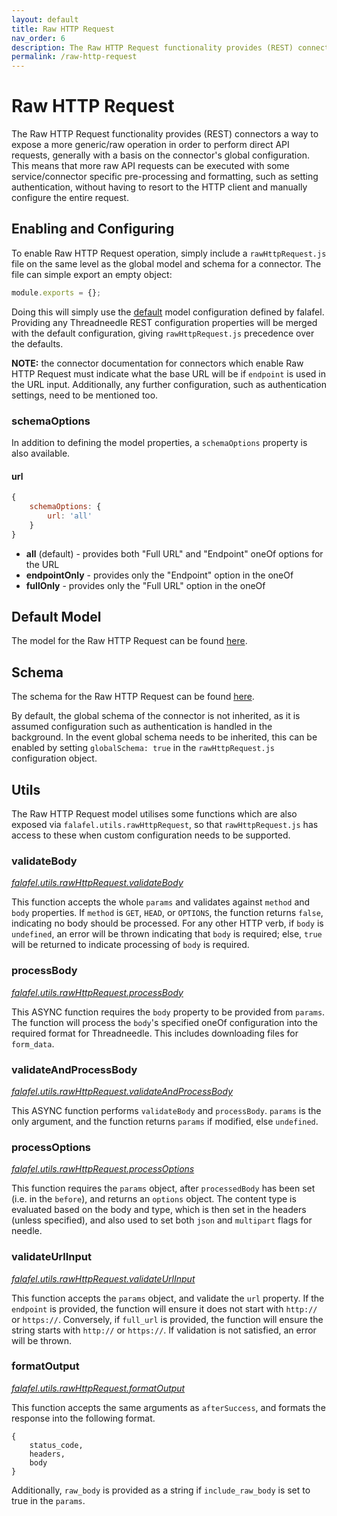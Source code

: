 ```yaml
---
layout: default
title: Raw HTTP Request
nav_order: 6
description: The Raw HTTP Request functionality provides (REST) connectors a way to expose a more generic/raw operation in order to perform direct API requests
permalink: /raw-http-request
---
```


# Raw HTTP Request
The Raw HTTP Request functionality provides (REST) connectors a way to expose a more generic/raw operation in order to perform direct API requests, generally with a basis on the connector's global configuration. This means that more raw API requests can be executed with some service/connector specific pre-processing and formatting, such as setting authentication, without having to resort to the HTTP client and manually configure the entire request.

## Enabling and Configuring
To enable Raw HTTP Request operation, simply include a `rawHttpRequest.js` file on the same level as the global model and schema for a connector. The file can simple export an empty object:
```js
module.exports = {};
```

Doing this will simply use the [default](#default-model) model configuration defined by falafel. Providing any Threadneedle REST configuration properties will be merged with the default configuration, giving `rawHttpRequest.js` precedence over the defaults.

**NOTE:** the connector documentation for connectors which enable Raw HTTP Request must indicate what the base URL will be if `endpoint` is used in the URL input. Additionally, any further configuration, such as authentication settings, need to be mentioned too.

### schemaOptions
In addition to defining the model properties, a `schemaOptions` property is also available.

#### url
```js
{
	schemaOptions: {
		url: 'all'
	}
}
```

- **all** (default) - provides both "Full URL" and "Endpoint" oneOf options for the URL
- **endpointOnly** - provides only the "Endpoint" option in the oneOf
- **fullOnly** - provides only the "Full URL" option in the oneOf


## Default Model
The model for the Raw HTTP Request can be found [here](https://github.com/trayio/falafel/blob/master/lib/rawHttpRequest/rawHttpRequestModel.js).

## Schema
The schema for the Raw HTTP Request can be found [here](https://github.com/trayio/falafel/blob/master/lib/rawHttpRequest/rawHttpRequestSchema.js).

By default, the global schema of the connector is not inherited, as it is assumed configuration such as authentication is handled in the background. In the event global schema needs to be inherited, this can be enabled by setting `globalSchema: true` in the `rawHttpRequest.js` configuration object.

## Utils
The Raw HTTP Request model utilises some functions which are also exposed via `falafel.utils.rawHttpRequest`, so that `rawHttpRequest.js` has access to these when custom configuration needs to be supported.

### validateBody
[*falafel.utils.rawHttpRequest.validateBody*](https://github.com/trayio/falafel/blob/master/lib/rawHttpRequest/validateBody.js)

This function accepts the whole `params` and validates against `method` and `body` properties. If `method` is `GET`, `HEAD`, or `OPTIONS`, the function returns `false`, indicating no body should be processed. For any other HTTP verb, if `body` is `undefined`, an error will be thrown indicating that `body` is required; else, `true` will be returned to indicate processing of `body` is required.

### processBody
[*falafel.utils.rawHttpRequest.processBody*](https://github.com/trayio/falafel/blob/master/lib/rawHttpRequest/processBody.js)

This ASYNC function requires the `body` property to be provided from `params`. The function will process the `body`'s specified oneOf configuration into the required format for Threadneedle. This includes downloading files for `form_data`.

### validateAndProcessBody
[*falafel.utils.rawHttpRequest.validateAndProcessBody*](https://github.com/trayio/falafel/blob/master/lib/rawHttpRequest/validateAndProcessBody.js)

This ASYNC function performs `validateBody` and `processBody`. `params` is the only argument, and the function returns `params` if modified, else `undefined`.

### processOptions
[*falafel.utils.rawHttpRequest.processOptions*](https://github.com/trayio/falafel/blob/master/lib/rawHttpRequest/processOptions.js)

This function requires the `params` object, after `processedBody` has been set (i.e. in the `before`), and returns an `options` object. The content type is evaluated based on the body and type, which is then set in the headers (unless specified), and also used to set both `json` and `multipart` flags for needle.

### validateUrlInput
[*falafel.utils.rawHttpRequest.validateUrlInput*](https://github.com/trayio/falafel/blob/master/lib/rawHttpRequest/validateUrlInput.js)

This function accepts the `params` object, and validate the `url` property. If the `endpoint` is provided, the function will ensure it does not start with `http://` or `https://`. Conversely, if `full_url` is provided, the function will ensure the string starts with `http://` or `https://`. If validation is not satisfied, an error will be thrown.

### formatOutput
[*falafel.utils.rawHttpRequest.formatOutput*](https://github.com/trayio/falafel/blob/master/lib/rawHttpRequest/formatOutput.js)

This function accepts the same arguments as `afterSuccess`, and formats the response into the following format.
```
{
	status_code,
	headers,
	body
}
```
Additionally, `raw_body` is provided as a string if `include_raw_body` is set to true in the `params`.
